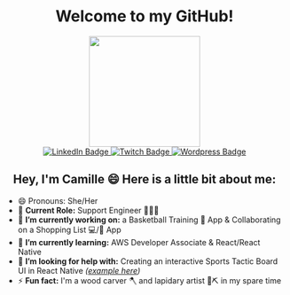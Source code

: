 <div align="center">
  <h1>Welcome to my GitHub!</h1>
</div>

<div align="center">
  <img src="https://media.giphy.com/media/v1.Y2lkPTc5MGI3NjExemF5NGo0aHdzN2M5MTlocmE1Njdnd2p2aXByeWkyOXc4OTRjZDNiciZlcD12MV9pbnRlcm5hbF9naWZfYnlfaWQmY3Q9cw/EgDOxdofT3jIX8Q5lk/giphy.gif" width="200"/>
</div>
<div id="badges" align="center">
  <a href="https://www.linkedin.com/in/camille-francis-9534a8245/" >
    <img src="https://img.shields.io/badge/LinkedIn-blue?logo=linkedin&logoColor=white&style=for-the-badge" alt="LinkedIn Badge" />
  </a>
  <a href="https://www.twitch.tv/camwithaplan1" >
    <img src="https://img.shields.io/badge/twitch-purple?logo=twitch&logoColor=white&style=for-the-badge" alt="Twitch Badge" />
  </a>
  <a href="https://camintech.co.uk" >
    <img src="https://img.shields.io/badge/wordpress-orange?logo=wordpress&logoColor=white&style=for-the-badge" alt="Wordpress Badge" />
  </a>
</div>

<div align="center">
  <h2 >Hey, I'm Camille 😄 Here is a little bit about me:</h2>
</div>

- 😄 Pronouns: She/Her
- 💼 __Current Role:__ Support Engineer 👩🏾‍💻
- 🚀 __I’m currently working on:__ a Basketball Training 📱 App & Collaborating on a Shopping List 💻/📱 App
- 🌱 __I’m currently learning:__ AWS Developer Associate & React/React Native
- 🤔 __I’m looking for help with:__ Creating an interactive Sports Tactic Board UI in React Native _([example here](https://apkpure.com/basketball-tactic-board/com.jenda.basketballboard))_
- ⚡ __Fun fact:__ I'm a wood carver 🪓 and lapidary artist 💎⛏ in my spare time
<!--
- 👯 I’m looking to collaborate on ...*
- 💬 Ask me about ...
- 📫 How to reach me: ...
- 😄 Pronouns: ... 
-->



